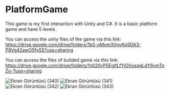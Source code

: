 # PlatformGame
This game is my first interaction with Unity and C#. It is a basic platform game and have 5 levels.

You can access the unity files of the game via this link: https://drive.google.com/drive/folders/1bS-oMom3VpvKqSDA3-P8Vg42awO5fySS?usp=sharing

You can access the files of builded game via this link: https://drive.google.com/drive/folders/1n020yP5EgjfLfYjOVusqgLdY6vmTnZo-?usp=sharing

![Ekran Görüntüsü (340)](https://github.com/sevvaldiriarin/PlatformGame/assets/92711584/2ffcb39a-a768-4bd6-8251-6327d968caa7)
![Ekran Görüntüsü (341)](https://github.com/sevvaldiriarin/PlatformGame/assets/92711584/a01e8d94-3c63-46d8-b87e-7d8635dee187)
![Ekran Görüntüsü (342)](https://github.com/sevvaldiriarin/PlatformGame/assets/92711584/9f4525d7-a902-4df2-bc2b-732994a70abb)
![Ekran Görüntüsü (343)](https://github.com/sevvaldiriarin/PlatformGame/assets/92711584/69566263-fb8d-429a-bdd3-c34bb85c4cbe)
